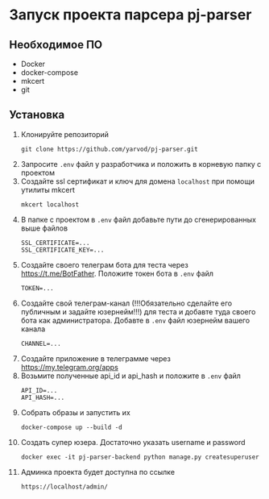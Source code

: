 # Запуск проекта парсера pj-parser

## Необходимое ПО

* Docker
* docker-compose
* mkcert
* git

## Установка

1. Клонируйте репозиторий
    ```
    git clone https://github.com/yarvod/pj-parser.git
    ```
2. Запросите `.env` файл у разработчика и положить в корневую папку с проектом
3. Создайте ssl сертификат и ключ для домена `localhost` при помощи утилиты mkcert
    ```
    mkcert localhost
    ```
4. В папке с проектом в `.env` файл добавьте пути до сгенерированных выше файлов
    ```
    SSL_CERTIFICATE=...
    SSL_CERTIFICATE_KEY=...
    ```
5. Создайте своего телеграм бота для теста через https://t.me/BotFather. Положите токен бота в `.env` файл
   ```
   TOKEN=...
   ```
6. Создайте свой телеграм-канал (!!!Обязательно сделайте его публичным и задайте юзернейм!!!) для теста и добавте туда
   своего бота как администратора. Добавте в `.env` файл юзернейм вашего канала
    ```
    CHANNEL=...
    ```
7. Создайте приложение в телеграмме через https://my.telegram.org/apps
8. Возьмите полученные api_id и api_hash и положите в `.env` файл
   ```
   API_ID=...
   API_HASH=...
   ```
9. Собрать образы и запустить их
    ```
    docker-compose up --build -d
    ```
10. Создать супер юзера. Достаточно указать username и password
    ```
    docker exec -it pj-parser-backend python manage.py createsuperuser
    ```
11. Админка проекта будет доступна по ссылке
     ```
     https://localhost/admin/
     ```